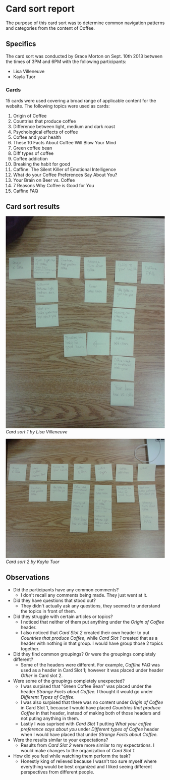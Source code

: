 # Card sort report

The purpose of this card sort was to determine common navigation patterns and categories from the content of Coffee.

## Specifics

The card sort was conducted by Grace Morton on Sept. 10th 2013 between the times of 3PM and 6PM with the following participants:

- Lisa Villeneuve 
- Kayla Tuor

### Cards

15 cards were used covering a broad range of applicable content for the website. The following topics were used as cards:

1.	Origin of Coffee	
2.	Countries that produce coffee	
3.	Difference between light, medium and dark roast
4.	Psychological effects of coffee	
5.	Coffee and your health	
6.	These 10 Facts About Coffee Will Blow Your Mind
7.	Green coffee bean	
8.	Diff types of coffee	
9.	Coffee addiction	
10.	Breaking the habit for good	
11.	Caffine: The Silent Killer of Emotional Intelligence
12.	What do your Coffee Preferences Say About You? 
13. Your Brain on Beer vs. Coffee	
14.	7 Reasons Why Coffee is Good for You	
15. Caffine FAQ	


## Card sort results

![20130910_162949](card-sort-1.jpg)
*Card sort 1 by Lisa Villeneuve*

![Card sort 2 results](card-sort-2.jpg)
*Card sort 2 by Kayla Tuor*

## Observations

- Did the participants have any common comments?
	- I don't recall any comments being made. They just went at it.
- Did they have questions that stood out?
	- They didn't actually ask any questions, they seemed to understand the topics in front of them.
- Did they struggle with certain articles or topics?
	- I noticed that neither of them put anything under the *Origin of Coffee* header. 
	- I also noticed that *Card Slot 2* created their own header to put *Countries that produce Coffee*, while *Card Slot 1* created that as a header with nothing in that group. I would have group those 2 topics together.
- Did they find common groupings? Or were the groupings completely different?
	- Some of the headers were different. For example, *Caffine FAQ* was used as a header in Card Slot 1; however it was placed under header *Other* in Card slot 2.
- Were some of the groupings completely unexpected?
 	- I was surpised that "Green Coffee Bean" was placed under the header *Strange Facts about Coffee.* I thought it would go under *Different Types of Coffee.*
 	- I was also surpised that there was no content under *Origin of Coffee* in Card Slot 1, because I would have placed *Countries that produce Coffee* in that header, instead of making both of those headers and not puting anything in them. 
 	- Lastly I was suprised with *Card Slot 1* putting *What your coffee preference says about you* under *Different types of Coffee* header when I would have placed that under *Strange Facts about Coffee.*
- Were the results similar to your expectations?
	- Results from *Card Slot 2* were more similar to my expectations. I would make changes to the organization of *Card Slot 1.*
- How did you feel while watching them perform the task?
	- Honestly king of relieved because I wasn't too sure myself where everything would be best organized and I liked seeing different perspectives from different people. 